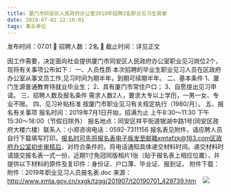 ```yaml
---
title: 厦门市同安区人民政府办公室2019年招聘2名职业见习生简章
date: 2019-07-02 22:10:01
tags: 事业单位
---
```

发布时间：07.01   🌟   招聘人数：2名   🌈   截止时间：详见正文
<!-- more -->
因工作需要，决定面向社会提供厦门市同安区人民政府办公室职业见习岗位2个，现将有关事项公布如下：
一、人员性质
本次招聘的毕业生职业见习人员在区政府办公室从事文员工作,见习时间为期半年，到期可续期半年。
二、基本条件
1、厦门生源普通教育待就业毕业生；
2、具有厦门市常住户口；
3、自愿提出见习申请。
三、招聘人数及报名条件
需求人数2人，要求大专以上学历，一男一女、专业不限。
四、见习补贴标准
按厦门市职业见习有关规定执行（1980/月）。
五、报名有关事项
报名时间：2019年7月1日开始，招满为止
上午8:30～11:30
下午15:30～18:00（节假日除外）
报名地点：同安区祥平街道银湖中路1号(同安区政府大楼六楼）联系人：小郑咨询电话：0592-7311156
报名表见附件，请应聘人员自行下载填写打印。报名时可先将报名表电子版发至邮箱xmtafzk@163.com区政府办公室初步审核后，对符合条件的，将电话通知具体递交材料时间。递交材料时请提交报名表一式一份，近期1寸免冠同版相片1张（贴于报名表上相应位置），并提供以下材料的原件及复印件：身份证、户口薄、毕业证、报到证。
附件下载：
附件：2019年职业见习人员报名表.doc
来源：
http://www.xmta.gov.cn/xxgk/tzgg/201907/t20190701_429739.htm
 
 ![](https://cdn.weiweiblog.cn/20181015134814.png)